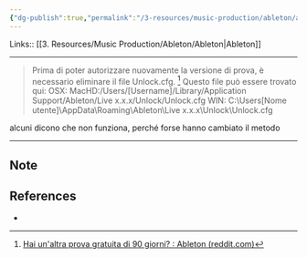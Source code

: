 ```yaml
---
{"dg-publish":true,"permalink":"/3-resources/music-production/ableton/ableton-trial-resettare-il-periodo-di-prova/"}
---
```


Links::  [[3. Resources/Music Production/Ableton/Ableton\|Ableton]]
 
---

>Prima di poter autorizzare nuovamente la versione di prova, è necessario eliminare il file Unlock.cfg. [^1]
>Questo file può essere trovato qui: OSX: MacHD:/Users/[Username]/Library/Application Support/Ableton/Live x.x.x/Unlock/Unlock.cfg 
>WIN: C:\Users[Nome utente]\AppData\Roaming\Ableton\Live x.x.x\Unlock\Unlock.cfg

alcuni dicono che non funziona, perché forse hanno cambiato il metodo 








---
## Note



## References

- [^1]:  [Hai un'altra prova gratuita di 90 giorni? : Ableton (reddit.com)](https://www.reddit.com/r/ableton/comments/hd8sid/having_another_90_day_free_trial/)



 

